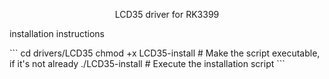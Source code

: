 <p align="center">LCD35 driver for RK3399 </p>
<p align="left">installation instructions</p>
```
cd drivers/LCD35
chmod +x LCD35-install   # Make the script executable, if it's not already
./LCD35-install          # Execute the installation script
```
